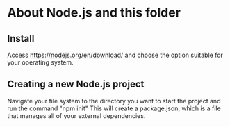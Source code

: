 # About Node.js and this folder

## Install
Access https://nodejs.org/en/download/ and choose the option suitable for your operating system.

## Creating a new Node.js project
Navigate your file system to the directory you want to start the project and run the command "npm init"
This will create a package.json, which is a file that manages all of your external dependencies.

